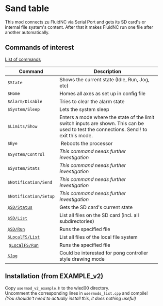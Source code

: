 # Sand table

This mod connects zu FluidNC via Serial Port and gets its SD card's or internal file system's content.
After that it makes FluidNC run one file after another automatically.


## Commands of interest

[List of commands](https://github.com/bdring/FluidNC/wiki/FluidNC-Commands-and-Settings)

| Command               | Description   |
|-----------------------|---------------|
| `$State`              | Shows the current state (Idle, Run, Jog, etc) |
| `$Home`               | Homes all axes as set up in config file |
| `$Alarm/Disable`      | Tries to clear the alarm state |
| `$System/Sleep`       | Lets the system sleep |
| `$Limits/Show`        | Enters a mode where the state of the limit switch inputs are shown. This can be used to test the connections. Send ! to exit this mode. |
| `$Bye`                | Reboots the processor |
| `$System/Control`     | *This command needs further investigation* |
| `$System/Stats`       | *This command needs further investigation* |
| `$Notification/Send`  | *This command needs further investigation* |
| `$Notification/Setup` | *This command needs further investigation* |
| [`$SD/Status`](https://github.com/bdring/FluidNC/wiki/SD-Card#sdstatus---get-sd-card-status) | Gets the SD card's current state |
| [`$SD/List`](https://github.com/bdring/FluidNC/wiki/SD-Card#sdlist---get-sd-card-content) | List all files on the SD card (incl. all subdirectories) |
| [`$SD/Run`](https://github.com/bdring/FluidNC/wiki/SD-Card#sdlist---get-sd-card-content) | Runs the specified file |
| [`$LocalFS/List`](https://github.com/bdring/FluidNC/wiki/Local-File-System#listing-files) | List all files of the local file system |
| [`$LocalFS/Run`](https://github.com/bdring/FluidNC/wiki/Local-File-System#running-files) | Runs the specified file |
| [`$Jog`](https://github.com/gnea/grbl/wiki/Grbl-v1.1-Jogging) | Could be interested for pong controller style drawing mode |


## Installation (from EXAMPLE_v2)

Copy `usermod_v2_example.h` to the wled00 directory.  
Uncomment the corresponding lines in `usermods_list.cpp` and compile!  
_(You shouldn't need to actually install this, it does nothing useful)_

